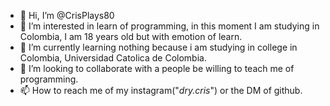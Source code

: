 - 👋 Hi, I’m @CrisPlays80
- 👀 I’m interested in learn of programming, in this moment I am studying in Colombia, I am 18 years old but with emotion of learn.
- 🌱 I’m currently learning nothing because i am studying in college in Colombia, Universidad Catolica de Colombia.
- 💞️ I’m looking to collaborate with a people be willing to teach me of programming.
- 📫 How to reach me of my instagram("_dry.cris_") or the DM of github.

<!---
CrisPlays80/CrisPlays80 is a ✨ special ✨ repository because its `README.md` (this file) appears on your GitHub profile.
You can click the Preview link to take a look at your changes.
--->
